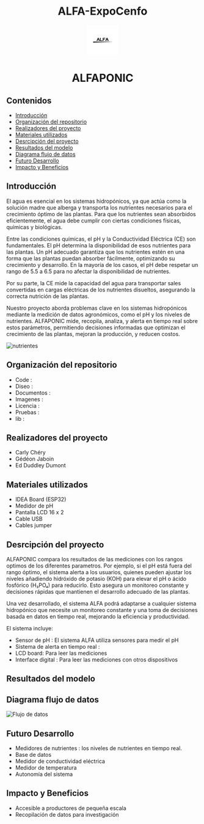 <div align="center">
 
# ALFA-ExpoCenfo

<img src="https://github.com/ED-Alfa/ALFA-ExpoCenfo/blob/main/Im%C3%A1genes/Logo.png" alt="Project Screenshot" width="80" style="display:inline;"/>
 
# ALFAPONIC 

</div>

## Contenidos
- [Introducción](#Introducción)
- [Organización del repositorio](Organización-del-repositorio)
- [Realizadores del proyecto](Realizadores-del-proyecto)
- [Materiales utilizados](Materiales-utilizados)
- [Desrcipción del proyecto](#Desrcipción-del-proyecto)
- [Resultados del modelo](Resultados-del-modelo)
- [Diagrama flujo de datos](Diagrama-flujo-de-datos)
- [Futuro Desarrollo](#Futuro-Desarrollo)
- [Impacto y Beneficios](#Impacto-y-Beneficios)


## Introducción

El agua es esencial en los sistemas hidropónicos, ya que actúa como la solución madre que alberga y transporta los nutrientes necesarios para el crecimiento óptimo de las plantas. Para que los nutrientes sean absorbidos eficientemente, el agua debe cumplir con ciertas condiciones físicas, químicas y biológicas. 

Entre las condiciones químicas, el pH y la Conductividad Eléctrica (CE) son fundamentales. El pH determina la disponibilidad de esos nutrientes para las plantas. Un pH adecuado garantiza que los nutrientes estén en una forma que las plantas puedan absorber fácilmente, optimizando su crecimiento y desarrollo. En la mayoría de los casos, el pH debe respetar un rango de 5.5 a 6.5 para no afectar la disponibilidad de nutrientes. 

Por su parte, la CE mide la capacidad del agua para transportar sales convertidas en cargas eléctricas de los nutrientes disueltos, asegurando la correcta nutrición de las plantas. 

Nuestro proyecto aborda problemas clave en los sistemas hidropónicos mediante la medición de datos agronómicos, como el pH y los niveles de nutrientes. ALFAPONIC mide, recopila, analiza, y alerta en tiempo real sobre estos parámetros, permitiendo decisiones informadas que optimizan el crecimiento de las plantas, mejoran la producción, y reducen costos. 

![nutrientes](https://github.com/ED-Alfa/ALFA-ExpoCenfo/blob/main/Im%C3%A1genes/nutrientxpH.png)



## Organización del repositorio
- Code : 
- Diseo :
- Documentos :
- Imagenes :
- Licencia :
- Pruebas :
- lib :

## Realizadores del proyecto
- Carly Chéry
- Gédéon Jaboin
- Ed Duddley Dumont
  
## Materiales utilizados
- IDEA Board (ESP32)
- Medidor de pH
- Pantalla LCD 16 x 2 
- Cable USB
- Cables jumper

## Desrcipción del proyecto

ALFAPONIC compara los resultados de las mediciones con los rangos optimos de los diferentes parametros. Por ejemplo, si el pH está fuera del rango óptimo, el sistema alerta a los usuarios, quienes pueden ajustar los niveles añadiendo hidróxido de potasio (KOH) para elevar el pH o ácido fosfórico (H₃PO₄) para reducirlo. Esto asegura un monitoreo constante y decisiones rápidas que mantienen el desarrollo adecuado de las plantas. 

Una vez desarrollado, el sistema ALFA podrá adaptarse a cualquier sistema hidropónico que necesite un monitoreo constante y una toma de decisiones basada en datos en tiempo real, mejorando la eficiencia y productividad. 

El sistema incluye:
- Sensor de pH : El sistema ALFA utiliza sensores para medir el pH 
- Sistema de alerta en tiempo real :
- LCD board: Para leer las mediciones
- Interface digital : Para leer las mediciones con otros dispositivos

## Resultados del modelo

## Diagrama flujo de datos


![Flujo de datos](https://github.com/ED-Alfa/ALFA-ExpoCenfo/blob/main/Im%C3%A1genes/Flujo%20de%20datos%20ALFAPONICS.png)



## Futuro Desarrollo

- Medidores de nutrientes : los niveles de nutrientes en tiempo real.
- Base de datos
- Medidor de conductividad eléctrica
- Medidor de temperatura
- Autonomía del sistema

## Impacto y Beneficios

- Accesible a productores de pequeña escala
- Recopilación de datos para investigación



